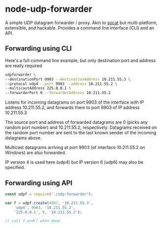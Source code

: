 # node-udp-forwarder

A simple UDP datagram forwarder / proxy. Akin to [socat](http://www.dest-unreach.org/socat/doc/socat-multicast.html) but multi-platform, extensible, and hackable. Provides a command line interface (CLI) and an API.

## Forwarding using CLI

Here's a full command line example, but only destination port and address are really required
```bash
udpforwarder \
--destinationPort 9903 --destinationAddress 10.211.55.3 \
--protocol udp4 --port 9903 --address 10.211.55.2 \
--multicastAddress 225.0.0.1 \
--forwarderPort 0 --forwarderAddress 10.211.55.2
```

Listens for incoming datagrams on port 9903 of the interface with IP address 10.211.55.2, and forwards them to port 9903 of IP address 10.211.55.3.

The source port and address of forwarded datagrams are 0 (picks any random port number) and 10.211.55.2, respectively. Datagrams received on the random port number are sent to the last known sender of the incoming datagrams above.

Multicast datagrams arriving at port 9903 (of interface 10.211.55.2 on Windows) are also forwarded.

IP version 4 is used here (udp4) but IP version 6 (udp6) may also be specified.

## Forwarding using API

```javascript
const udpf = require("./udp-forwarder");

var f = udpf.create(4007, '10.211.55.3',
    'udp4', 9903, '10.211.55.2',
    '225.0.0.1', 0, '10.211.55.2');

// call f.end() when done
```
